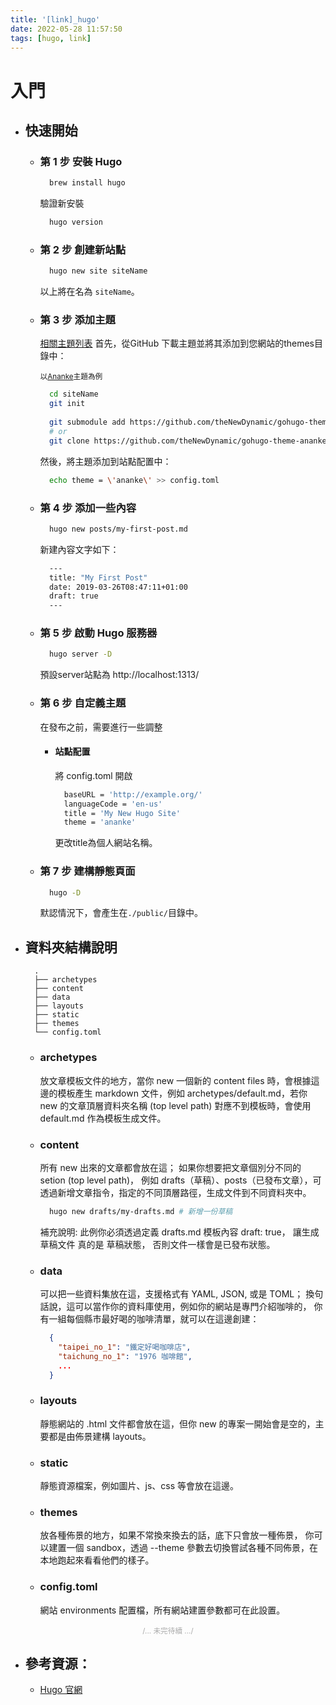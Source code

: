 ```yaml
---
title: '[link]_hugo'
date: 2022-05-28 11:57:50
tags: [hugo, link]
---
```


<!-- more -->

# 入門
  - ## 快速開始
    - ### 第 1 步 安裝 Hugo
      ```sh
        brew install hugo
      ```
      驗證新安裝
      ```sh
        hugo version
      ```
    
    - ### 第 2 步 創建新站點
      ```sh
        hugo new site siteName
      ```
      以上將在名為 `siteName`。
    
    - ### 第 3 步 添加主題
      [相關主題列表](https://themes.gohugo.io/)
      首先，從GitHub 下載主題並將其添加到您網站的themes目錄中：

      <small>以[Ananke](https://themes.gohugo.io/themes/gohugo-theme-ananke/)主題為例</small>

      ```sh
        cd siteName
        git init
        
        git submodule add https://github.com/theNewDynamic/gohugo-theme-ananke.git themes/ananke
        # or
        git clone https://github.com/theNewDynamic/gohugo-theme-ananke.git themes/ananke
      ```

      然後，將主題添加到站點配置中：

      ```sh
        echo theme = \'ananke\' >> config.toml
      ```
    
    - ### 第 4 步 添加一些內容
      ```sh
        hugo new posts/my-first-post.md
      ```
      新建內容文字如下：
      ```sh
        ---
        title: "My First Post"
        date: 2019-03-26T08:47:11+01:00
        draft: true
        ---
      ```
    
    - ### 第 5 步 啟動 Hugo 服務器
      ```sh
        hugo server -D
      ```
      預設server站點為 http://localhost:1313/
    
    - ### 第 6 步 自定義主題
      在發布之前，需要進行一些調整
      - #### 站點配置
        將 config.toml 開啟
        ```sh
          baseURL = 'http://example.org/'
          languageCode = 'en-us'
          title = 'My New Hugo Site'
          theme = 'ananke'
        ```
        更改title為個人網站名稱。
    
    - ### 第 7 步 建構靜態頁面
      ```sh
        hugo -D
      ```
      默認情況下，會產生在`./public/`目錄中。
  
  - ## 資料夾結構說明
    ```
      .
      ├── archetypes
      ├── content
      ├── data
      ├── layouts
      ├── static
      ├── themes
      └── config.toml
    ```
    - ### archetypes
      放文章模板文件的地方，當你 new 一個新的 content files 時，會根據這邊的模板產生 markdown 文件，例如 archetypes/default.md，若你 new 的文章頂層資料夾名稱 (top level path) 對應不到模板時，會使用 default.md 作為模板生成文件。

    - ### content
      所有 new 出來的文章都會放在這；
      如果你想要把文章個別分不同的 setion (top level path)，
      例如 drafts（草稿）、posts（已發布文章），可透過新增文章指令，指定的不同頂層路徑，生成文件到不同資料夾中。
      ```sh
        hugo new drafts/my-drafts.md # 新增一份草稿
      ```
      補充說明: 此例你必須透過定義 drafts.md 模板內容 draft: true，
      讓生成 草稿文件 真的是 草稿狀態，
      否則文件一樣會是已發布狀態。

    - ### data
      可以把一些資料集放在這，支援格式有 YAML, JSON, 或是 TOML；
      換句話說，這可以當作你的資料庫使用，例如你的網站是專門介紹咖啡的，
      你有一組每個縣市最好喝的咖啡清單，就可以在這邊創建：
      ```json
        {
          "taipei_no_1": "鐵定好喝咖啡店",
          "taichung_no_1": "1976 咖啡館",
          ...
        }
      ```
    
    - ### layouts
      靜態網站的 .html 文件都會放在這，但你 new 的專案一開始會是空的，主要都是由佈景建構 layouts。

    - ### static
      靜態資源檔案，例如圖片、js、css 等會放在這邊。

    - ### themes
      放各種佈景的地方，如果不常換來換去的話，底下只會放一種佈景，
      你可以建置一個 sandbox，透過 --theme 參數去切換嘗試各種不同佈景，在本地跑起來看看他們的樣子。

    - ### config.toml
      網站 environments 配置檔，所有網站建置參數都可在此設置。


<div style="text-align: center; color:#aaa;"><small>/... 未完待續 .../</small></div>



- ## 參考資源：
  - [Hugo 官網](https://gohugo.io/)